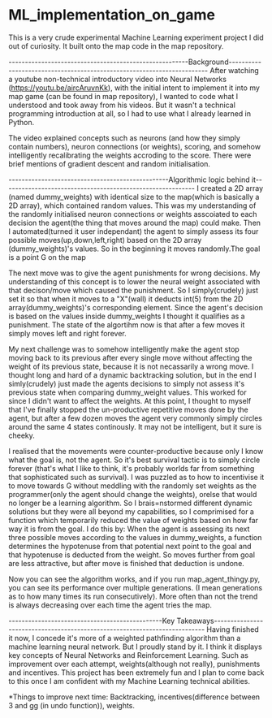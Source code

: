 # ML_implementation_on_game
This is a very crude experimental Machine Learning experiment project I did out of curiosity. It built onto the map code in the map repository.

-------------------------------------------------------Background-----------------------------------------------------------------------
After watching a youtube non-technical introductory video into Neural Networks (https://youtu.be/aircAruvnKk), with the initial intent to implement it into my map game (can be found in map repository), I wanted to code what I understood and took away from his videos. But it wasn't a technical programming introduction at all, so I had to use what I already learned in Python. 

The video explained concepts such as neurons (and how they simply contain numbers), neuron connections (or weights), scoring, and somehow intelligently recalibrating the weights accroding to the score. There were brief mentions of gradient descent and random initialisation.

-------------------------------------------------Algorithmic logic behind it-----------------------------------------------------------
I created a 2D array (named dummy_weights) with identical size to the map(which is basically a 2D array), which contained random values. This was my understanding of the randomly initialised neuron connections or weights asscoiated to each decision the agent(the thing that moves around the map) could make. Then I automated(turned it user independant) the agent to simply assess its four possible moves(up,down,left,right) based on the 2D array (dummy_weights)'s values. So in the beginning it moves randomly.The goal is a point G on the map

The next move was to give the agent punishments for wrong decisions. My understanding of this concept is to lower the neural weight associated with that decison/move which caused the punishment. So I simply(crudely) just set it so that when it moves to a "X"(wall) it deducts int(5) from the 2D array(dummy_weights)'s corresponding element. Since the agent's decision is based on the values inside dummy_weights I thought it qualifies as a punishment. The state of the algortihm now is that after a few moves it simply moves left and right forever. 

My next challenge was to somehow intelligently make the agent stop moving back to its previous after every single move without affecting the weight of its previous state, because it is not necassarily a wrong move. I thought long and hard of a dynamic backtracking solution, but in the end I simly(crudely) just made the agents decisions to simply not assess it's previous state when comparing dummy_weight values. This worked for since I didn't want to affect the weights. At this point, I thought to myself that I've finally stopped the un-productive repetitive moves done by the agent, but after a few dozen moves the agent very commonly simply circles around the same 4 states continously. It may not be intelligent, but it sure is cheeky.

I realised that the movements were counter-productive because only I know what the goal is, not the agent. So it's best survival tactic is to simply circle forever (that's what I like to think, it's probably worlds far from something that sophisticated such as survival). I was puzzled as to how to incentivise it to move towards G without meddling with the randomly set weights as the programmer(only the agent should change the weights), orelse that would no longer be a learning algorithm. So I brais=nstormed different dynamic solutions but they were all beyond my capabilities, so I comprimised for a function which temporarily reduced the value of weights based on how far way it is from the goal. I do this by: When the agent is assessing its next three possible moves according to the values in dummy_weights, a function determines the hypotenuse from that potential next point to the goal and that hypotenuse is deducted from the weight. So moves further from goal are less attractive, but after move is finished that deduction is undone.

Now you can see the algorithm works, and if you run map_agent_thingy.py, you can see its performance over multiple generations. (I mean generations as to how many times its run consecutively). More often than not the trend is always decreasing over each time the agent tries the map. 

-----------------------------------------------Key Takeaways---------------------------------------------------------------------------
Having finished it now, I concede it's more of a weighted pathfinding algorithm than a machine learning neural network. But I proudly stand by it. I think it displays key concepts of Neural Networks and Reinforcement Learning. Such as improvement over each attempt, weights(although not really), punishments and incentives. This project has been extremely fun and I plan to come back to this once I am confident with my Machine Learning technical abilities. 

*Things to improve next time: Backtracking, incentives(difference between 3 and gg (in undo function)), weights.
